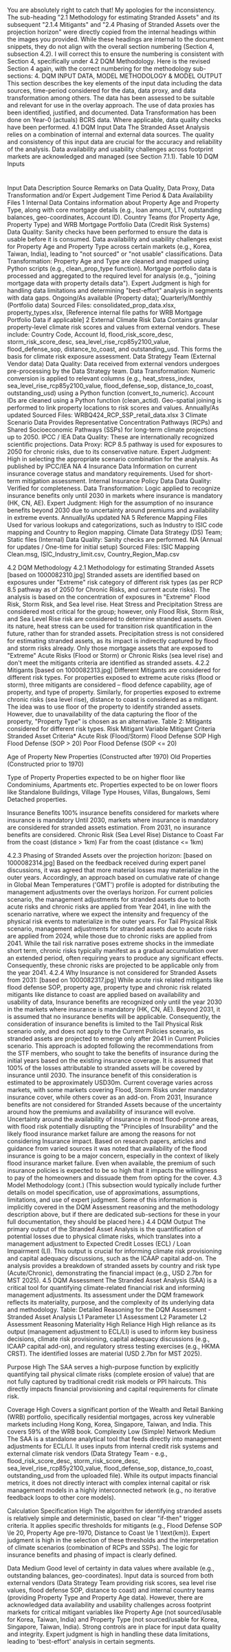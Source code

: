 You are absolutely right to catch that! My apologies for the inconsistency. The sub-heading "2.1 Methodology for estimating Stranded Assets" and its subsequent "2.1.4 Mitigants" and "2.4 Phasing of Stranded Assets over the projection horizon" were directly copied from the internal headings within the images you provided.
While these headings are internal to the document snippets, they do not align with the overall section numbering (Section 4, subsection 4.2).
I will correct this to ensure the numbering is consistent with Section 4, specifically under 4.2 DQM Methodology.
Here is the revised Section 4 again, with the correct numbering for the methodology sub-sections:
4. DQM INPUT DATA, MODEL METHODOLOGY & MODEL OUTPUT
This section describes the key elements of the input data including the data sources, time-period considered for the data, data proxy, and data transformation among others. The data has been assessed to be suitable and relevant for use in the overlay approach. The use of data proxies has been identified, justified, and documented. Data Transformation has been done on Year-0 (actuals) BCRS data. Where applicable, data quality checks have been performed.
4.1 DQM Input Data
The Stranded Asset Analysis relies on a combination of internal and external data sources. The quality and consistency of this input data are crucial for the accuracy and reliability of the analysis. Data availability and usability challenges across footprint markets are acknowledged and managed (see Section 7.1.1).
Table 10 DQM Inputs
#
Input Data
Description
Source
Remarks on Data Quality, Data Proxy, Data Transformation and/or Expert Judgement
Time Period & Data Availability
Files
1
Internal Data
Contains information about Property Age and Property Type, along with core mortgage details (e.g., loan amount, LTV, outstanding balances, geo-coordinates, Account ID).
Country Teams (for Property Age, Property Type) and WRB Mortgage Portfolio Data (Credit Risk Systems)
Data Quality: Sanity checks have been performed to ensure the data is usable before it is consumed. Data availability and usability challenges exist for Property Age and Property Type across certain markets (e.g., Korea, Taiwan, India), leading to "not sourced" or "not usable" classifications. Data Transformation: Property Age and Type are cleaned and mapped using Python scripts (e.g., clean_prop_type function). Mortgage portfolio data is processed and aggregated to the required level for analysis (e.g., "joining mortgage data with property details data"). Expert Judgment is high for handling data limitations and determining "best-effort" analysis in segments with data gaps.
Ongoing/As available (Property data); Quarterly/Monthly (Portfolio data)
Sourced Files: consolidated_prop_data.xlsx, property_types.xlsx, [Reference internal file paths for WRB Mortgage Portfolio Data if applicable]
2
External Climate Risk Data
Contains granular property-level climate risk scores and values from external vendors. These include: Country Code, Account Id, flood_risk_score_desc, storm_risk_score_desc, sea_level_rise_rcp85y2100_value, flood_defense_sop, distance_to_coast, and outstanding_usd. This forms the basis for climate risk exposure assessment.
Data Strategy Team (External Vendor data)
Data Quality: Data received from external vendors undergoes pre-processing by the Data Strategy team. Data Transformation: Numeric conversion is applied to relevant columns (e.g., heat_stress_index, sea_level_rise_rcp85y2100_value, flood_defense_sop, distance_to_coast, outstanding_usd) using a Python function (convert_to_numeric). Account IDs are cleaned using a Python function (clean_actid). Geo-spatial joining is performed to link property locations to risk scores and values.
Annually/As updated
Sourced Files: WRBQ424_RCP_SSP_retail_data.xlsx
3
Climate Scenario Data
Provides Representative Concentration Pathways (RCPs) and Shared Socioeconomic Pathways (SSPs) for long-term climate projections up to 2050.
IPCC / IEA
Data Quality: These are internationally recognized scientific projections. Data Proxy: RCP 8.5 pathway is used for exposures to 2050 for chronic risks, due to its conservative nature. Expert Judgment: High in selecting the appropriate scenario combination for the analysis.
As published by IPCC/IEA
NA
4
Insurance Data
Information on current insurance coverage status and mandatory requirements. Used for short-term mitigation assessment.
Internal Insurance Policy Data
Data Quality: Verified for completeness. Data Transformation: Logic applied to recognize insurance benefits only until 2030 in markets where insurance is mandatory (HK, CN, AE). Expert Judgment: High for the assumption of no insurance benefits beyond 2030 due to uncertainty around premiums and availability in extreme events.
Annually/As updated
NA
5
Reference Mapping Files
Used for various lookups and categorizations, such as Industry to ISIC code mapping and Country to Region mapping.
Climate Data Strategy (DS) Team; Static files (Internal)
Data Quality: Sanity checks are performed.
NA (Annual for updates / One-time for initial setup)
Sourced Files: ISIC Mapping Clean.msg, ISIC_Industry_limit.csv, Country_Region_Map.csv

4.2 DQM Methodology
4.2.1 Methodology for estimating Stranded Assets [based on 1000082310.jpg] Stranded assets are identified based on exposures under "Extreme" risk category of different risk types (as per RCP 8.5 pathway as of 2050 for Chronic Risks, and current acute risks). The analysis is based on the concentration of exposures in "Extreme" Flood Risk, Storm Risk, and Sea level rise. Heat Stress and Precipitation Stress are considered most critical for the group; however, only Flood Risk, Storm Risk, and Sea Level Rise risk are considered to determine stranded assets. Given its nature, heat stress can be used for transition risk quantification in the future, rather than for stranded assets. Precipitation stress is not considered for estimating stranded assets, as its impact is indirectly captured by flood and storm risks already.
Only those mortgage assets that are exposed to "Extreme" Acute Risks (Flood or Storm) or Chronic Risks (sea level rise) and don't meet the mitigants criteria are identified as stranded assets.
4.2.2 Mitigants [based on 1000082313.jpg] Different Mitigants are considered for different risk types. For properties exposed to extreme acute risks (flood or storm), three mitigants are considered – flood defence capability, age of property, and type of property. Similarly, for properties exposed to extreme chronic risks (sea level rise), distance to coast is considered as a mitigant.
The idea was to use floor of the property to identify stranded assets. However, due to unavailability of the data capturing the floor of the property, "Property Type" is chosen as an alternative.
Table 2: Mitigants considered for different risk types.
Risk
Mitigant Variable
Mitigant Criteria
Stranded Asset Criteria*
Acute Risk (Flood/Storm)
Flood Defense SOP
High Flood Defense (SOP > 20)
Poor Flood Defense (SOP <= 20)


Age of Property
New Properties (Constructed after 1970)
Old Properties (Constructed prior to 1970)


Type of Property
Properties expected to be on higher floor like Condominiums, Apartments etc.
Properties expected to be on lower floors like Standalone Buildings, Village Type Houses, Villas, Bungalows, Semi Detached properties.


Insurance Benefits
100% insurance benefits considered for markets where insurance is mandatory
Until 2030, markets where insurance is mandatory are considered for stranded assets estimation. From 2031, no insurance benefits are considered.
Chronic Risk (Sea Level Rise)
Distance to Coast
Far from the coast (distance > 1km)
Far from the coast (distance <= 1km)

4.2.3 Phasing of Stranded Assets over the projection horizon: [based on 1000082314.jpg] Based on the feedback received during expert panel discussions, it was agreed that more material losses may materialize in the outer years. Accordingly, an approach based on cumulative rate of change in Global Mean Temperatures ('GMT') profile is adopted for distributing the management adjustments over the overlays horizon.
For current policies scenario, the management adjustments for stranded assets due to both acute risks and chronic risks are applied from Year 2041, in line with the scenario narrative, where we expect the intensity and frequency of the physical risk events to materialize in the outer years. For Tail Physical Risk scenario, management adjustments for stranded assets due to acute risks are applied from 2024, while those due to chronic risks are applied from 2041. While the tail risk narrative poses extreme shocks in the immediate short term, chronic risks typically manifest as a gradual accumulation over an extended period, often requiring years to produce any significant effects. Consequently, these chronic risks are projected to be applicable only from the year 2041.
4.2.4 Why Insurance is not considered for Stranded Assets from 2031: [based on 1000082317.jpg] While acute risk related mitigants like flood defense SOP, property age, property type and chronic risk related mitigants like distance to coast are applied based on availability and usability of data, Insurance benefits are recognized only until the year 2030 in the markets where insurance is mandatory (HK, CN, AE). Beyond 2031, it is assumed that no insurance benefits will be applicable. Consequently, the consideration of insurance benefits is limited to the Tail Physical Risk scenario only, and does not apply to the Current Policies scenario, as stranded assets are projected to emerge only after 2041 in Current Policies scenario. This approach is adopted following the recommendations from the STF members, who sought to take the benefits of insurance during the initial years based on the existing insurance coverage. It is assumed that 100% of the losses attributable to stranded assets will be covered by insurance until 2030. The insurance benefit of this consideration is estimated to be approximately USD30m. Current coverage varies across markets, with some markets covering Flood, Storm Risks under mandatory insurance cover, while others cover as an add-on. From 2031, Insurance benefits are not considered for Stranded Assets because of the uncertainty around how the premiums and availability of insurance will evolve. Uncertainty around the availability of insurance in most flood-prone areas, with flood risk potentially disrupting the "Principles of Insurability" and the likely flood insurance market failure are among the reasons for not considering Insurance impact. Based on research papers, articles and guidance from varied sources it was noted that availability of the flood insurance is going to be a major concern, especially in the context of likely flood insurance market failure. Even when available, the premium of such insurance policies is expected to be so high that it impacts the willingness to pay of the homeowners and dissuade them from opting for the cover.
4.3 Model Methodology (cont.)
(This subsection would typically include further details on model specification, use of approximations, assumptions, limitations, and use of expert judgment. Some of this information is implicitly covered in the DQM Assessment reasoning and the methodology description above, but if there are dedicated sub-sections for these in your full documentation, they should be placed here.)
4.4 DQM Output
The primary output of the Stranded Asset Analysis is the quantification of potential losses due to physical climate risks, which translates into a management adjustment to Expected Credit Losses (ECL) / Loan Impairment (LI). This output is crucial for informing climate risk provisioning and capital adequacy discussions, such as the ICAAP capital add-on.
The analysis provides a breakdown of stranded assets by country and risk type (Acute/Chronic), demonstrating the financial impact (e.g., USD 2.7bn for MST 2025).
4.5 DQM Assessment
The Stranded Asset Analysis (SAA) is a critical tool for quantifying climate-related financial risk and informing management adjustments. Its assessment under the DQM framework reflects its materiality, purpose, and the complexity of its underlying data and methodology.
Table: Detailed Reasoning for the DQM Assessment - Stranded Asset Analysis
L1 Parameter
L1 Assessment
L2 Parameter
L2 Assessment
Reasoning
Materiality
High
Reliance
High
High reliance as its output (management adjustment to ECL/LI) is used to inform key business decisions, climate risk provisioning, capital adequacy discussions (e.g., ICAAP capital add-on), and regulatory stress testing exercises (e.g., HKMA CRST). The identified losses are material (USD 2.7bn for MST 2025).




Purpose
High
The SAA serves a high-purpose function by explicitly quantifying tail physical climate risks (complete erosion of value) that are not fully captured by traditional credit risk models or PPI haircuts. This directly impacts financial provisioning and capital requirements for climate risk.




Coverage
High
Covers a significant portion of the Wealth and Retail Banking (WRB) portfolio, specifically residential mortgages, across key vulnerable markets including Hong Kong, Korea, Singapore, Taiwan, and India. This covers 59% of the WRB book.
Complexity
Low (Simple)
Network
Medium
The SAA is a standalone analytical tool that feeds directly into management adjustments for ECL/LI. It uses inputs from internal credit risk systems and external climate risk vendors (Data Strategy Team - e.g., flood_risk_score_desc, storm_risk_score_desc, sea_level_rise_rcp85y2100_value, flood_defense_sop, distance_to_coast, outstanding_usd from the uploaded file). While its output impacts financial metrics, it does not directly interact with complex internal capital or risk management models in a highly interconnected network (e.g., no iterative feedback loops to other core models).




Calculation Specification
High
The algorithm for identifying stranded assets is relatively simple and deterministic, based on clear "if-then" trigger criteria. It applies specific thresholds for mitigants (e.g., Flood Defense SOP \le 20, Property Age pre-1970, Distance to Coast \le 1 \text{km}). Expert judgment is high in the selection of these thresholds and the interpretation of climate scenarios (combination of RCPs and SSPs). The logic for insurance benefits and phasing of impact is clearly defined.




Data
Medium
Good level of certainty in data values where available (e.g., outstanding balances, geo-coordinates). Input data is sourced from both external vendors (Data Strategy Team providing risk scores, sea level rise values, flood defense SOP, distance to coast) and internal country teams (providing Property Type and Property Age data). However, there are acknowledged data availability and usability challenges across footprint markets for critical mitigant variables like Property Age (not sourced/usable for Korea, Taiwan, India) and Property Type (not sourced/usable for Korea, Singapore, Taiwan, India). Strong controls are in place for input data quality and integrity. Expert judgment is high in handling these data limitations, leading to 'best-effort' analysis in certain segments.



